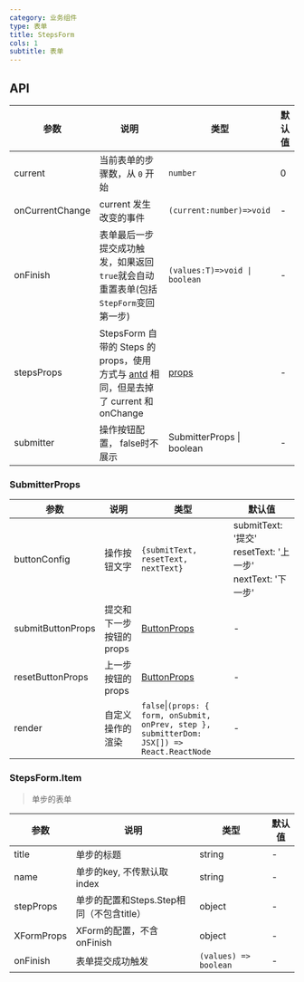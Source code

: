 ```yaml
---
category: 业务组件
type: 表单
title: StepsForm
cols: 1
subtitle: 表单
---
```



## API

| 参数 | 说明 | 类型 | 默认值 |
| --- | --- | --- | --- |
| current | 当前表单的步骤数，从 `0` 开始 | `number` | 0 |
| onCurrentChange | current 发生改变的事件 | `(current:number)=>void` | - |
| onFinish | 表单最后一步提交成功触发，如果返回`true`就会自动重置表单(包括`StepForm`变回第一步) | `(values:T)=>void \| boolean` | - |
| stepsProps | StepsForm 自带的 Steps 的 props，使用方式与 [antd](https://ant.design/components/steps-cn/) 相同，但是去掉了 current 和 onChange | [props](https://ant.design/components/steps-cn/#API) | - |
|submitter|  操作按钮配置， false时不展示 |SubmitterProps \| boolean|-|


### SubmitterProps

| 参数 | 说明 | 类型 | 默认值 |
| --- | --- | --- | --- |
| buttonConfig | 操作按钮文字 | `{submitText, resetText, nextText}` | submitText: '提交' resetText: '上一步'  nextText: '下一步'   |
| submitButtonProps | 提交和下一步按钮的 props | [ButtonProps](https://ant.design/components/button-cn/) | - |
| resetButtonProps | 上一步按钮的 props | [ButtonProps](https://ant.design/components/button-cn/) | - |
| render | 自定义操作的渲染 | `false`\|`(props: { form, onSubmit, onPrev, step }, submitterDom: JSX[]) => React.ReactNode`   | - |


### StepsForm.Item 

> 单步的表单

| 参数 | 说明 | 类型 | 默认值 |
| --- | --- | --- | --- |
|title|单步的标题|string|-|
|name|单步的key, 不传默认取index|string|-|
|stepProps|单步的配置和Steps.Step相同（不包含title）|object|-|
|XFormProps|XForm的配置，不含onFinish|object|-|
| onFinish | 表单提交成功触发 | `(values) => boolean` | - |
